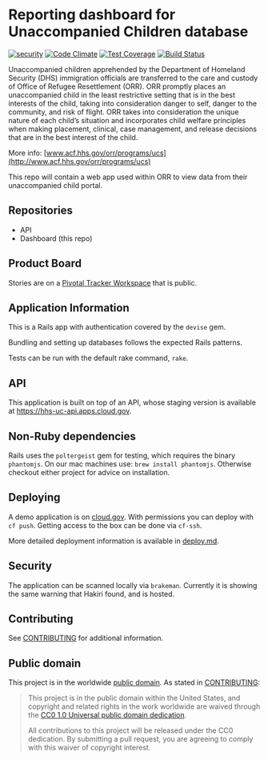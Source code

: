 # Reporting dashboard for Unaccompanied Children database

[![security](https://hakiri.io/github/18F/hhs-acf-uc-dashboard/master.svg)](https://hakiri.io/github/18F/hhs-acf-uc-dashboard/master) [![Code Climate](https://codeclimate.com/github/18F/hhs-acf-uc-dashboard/badges/gpa.svg)](https://codeclimate.com/github/18F/hhs-acf-uc-dashboard) [![Test Coverage](https://codeclimate.com/github/18F/hhs-acf-uc-dashboard/badges/coverage.svg)](https://codeclimate.com/github/18F/hhs-acf-uc-dashboard/coverage) [![Build Status](https://api.travis-ci.org/18F/hhs-acf-uc-dashboard.svg)](https://api.travis-ci.org/18F/hhs-acf-uc-dashboard.svg)

Unaccompanied children apprehended by the Department of Homeland Security (DHS) immigration officials are transferred to the care and custody of Office of Refugee Resettlement (ORR). ORR promptly places an unaccompanied child in the least restrictive setting that is in the best interests of the child, taking into consideration danger to self, danger to the community, and risk of flight. ORR takes into consideration the unique nature of each child’s situation and incorporates child welfare principles when making placement, clinical, case management, and release decisions that are in the best interest of the child.

More info: [www.acf.hhs.gov/orr/programs/ucs](http://www.acf.hhs.gov/orr/programs/ucs)

This repo will contain a web app used within ORR to view data from their unaccompanied child portal.

## Repositories

- API
- Dashboard (this repo)

## Product Board
Stories are on a [Pivotal Tracker Workspace](https://www.pivotaltracker.com/n/projects/1779875) that is public.

## Application Information

This is a Rails app with authentication covered by the `devise` gem.

Bundling and setting up databases follows the expected Rails patterns.

Tests can be run with the default rake command, `rake`.

## API

This application is built on top of an API, whose staging version is
available at https://hhs-uc-api.apps.cloud.gov.

## Non-Ruby dependencies

Rails uses the `poltergeist` gem for testing, which requires the binary `phantomjs`.
On our mac machines use: `brew install phantomjs`. Otherwise checkout
either project for advice on installation.

## Deploying

A demo application is on [cloud.gov](https://hhs-acf-uc-dashboard.apps.cloud.gov/). With permissions you can deploy with `cf push`. Getting access to the box can be done via `cf-ssh`.

More detailed deployment information is available in [deploy.md](deploy.md).

## Security

The application can be scanned locally via `brakeman`. Currently it is
showing the same warning that Hakiri found, and is hosted.

## Contributing

See [CONTRIBUTING](CONTRIBUTING.md) for additional information.

## Public domain

This project is in the worldwide [public domain](LICENSE.md). As stated in [CONTRIBUTING](CONTRIBUTING.md):

> This project is in the public domain within the United States, and copyright and related rights in the work worldwide are waived through the [CC0 1.0 Universal public domain dedication](https://creativecommons.org/publicdomain/zero/1.0/).
>
> All contributions to this project will be released under the CC0 dedication. By submitting a pull request, you are agreeing to comply with this waiver of copyright interest.
